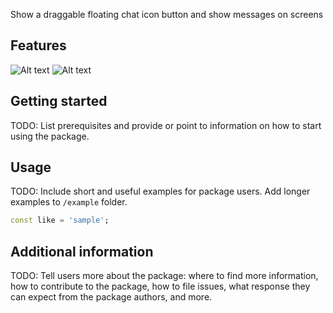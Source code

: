 <!-- 
This README describes the package. If you publish this package to pub.dev,
this README's contents appear on the landing page for your package.

For information about how to write a good package README, see the guide for
[writing package pages](https://dart.dev/guides/libraries/writing-package-pages). 

For general information about developing packages, see the Dart guide for
[creating packages](https://dart.dev/guides/libraries/create-library-packages)
and the Flutter guide for
[developing packages and plugins](https://flutter.dev/developing-packages). 
-->

Show a draggable floating chat icon button and show messages on screens

## Features

![Alt text](https://github.com/cu-apps/floating_chat_button/blob/master/example/example_gifs/floating_chat_button_example_1.gif?raw=true) ![Alt text](https://github.com/cu-apps/floating_chat_button/blob/master/example/example_gifs/floating_chat_button_example_2.gif?raw=true)

## Getting started

TODO: List prerequisites and provide or point to information on how to
start using the package.

## Usage

TODO: Include short and useful examples for package users. Add longer examples
to `/example` folder. 

```dart
const like = 'sample';
```

## Additional information

TODO: Tell users more about the package: where to find more information, how to 
contribute to the package, how to file issues, what response they can expect 
from the package authors, and more.
